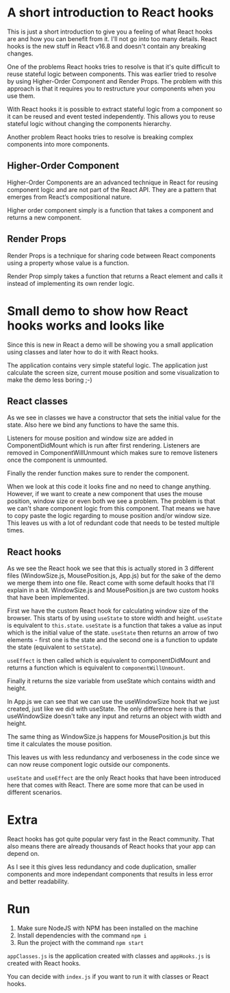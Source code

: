 # A short introduction to React hooks
This is just a short introduction to give you a feeling of what React hooks are and how you can benefit from it. I'll not go into too many details.
React hooks is the new stuff in React v16.8 and doesn't contain any breaking changes.

One of the problems React hooks tries to resolve is that it's quite difficult to reuse stateful logic between components.
This was earlier tried to resolve by using Higher-Order Component and Render Props. The problem with this approach is that it requires you to restructure your components when you use them.

With React hooks it is possible to extract stateful logic from a component so it can be reused and event tested independently. This allows you to reuse stateful logic without changing the components hierarchy.

Another problem React hooks tries to resolve is breaking complex components into more components.


## Higher-Order Component
Higher-Order Components are an advanced technique in React for reusing component logic and are not part of the React API. They are a pattern that emerges from React’s compositional nature.

Higher order component simply is a function that takes a component and returns a new component.

## Render Props
Render Props is a technique for sharing code between React components using a property whose value is a function.

Render Prop simply takes a function that returns a React element and calls it instead of implementing its own render logic.


# Small demo to show how React hooks works and looks like
Since this is new in React a demo will be showing you a small application using classes and later how to do it with React hooks.

The application contains very simple stateful logic.
The application just calculate the screen size, current mouse position and some visualization to make the demo less boring ;-)

## React classes
As we see in classes we have a constructor that sets the initial value for the state. Also here we bind any functions to have the same this.

Listeners for mouse position and window size are added in ComponentDidMount which is run after first rendering.
Listeners are removed in ComponentWillUnmount which makes sure to remove listeners once the component is unmounted.

Finally the render function makes sure to render the component.

When we look at this code it looks fine and no need to change anything. However, if we want to create a new component that uses the mouse position, window size or even both we see a problem.
The problem is that we can't share component logic from this component. That means we have to copy paste the logic regarding to mouse position and/or window size.
This leaves us with a lot of redundant code that needs to be tested multiple times.

## React hooks
As we see the React hook we see that this is actually stored in 3 different files (WindowSize.js, MousePosition.js, App.js) but for the sake of the demo we merge them into one file.
React come with some default hooks that I'll explain in a bit. WindowSize.js and MousePosition.js are two custom hooks that have been implemented.

First we have the custom React hook for calculating window size of the browser. This starts of by using `useState` to store width and height. `useState` is equivalent to `this.state`. `useState` is a function that takes a value as input which is the initial value of the state. `useState` then returns an arrow of two elements - first one is the state and the second one is a function to update the state (equivalent to `setState`).

`useEffect` is then called which is equivalent to componentDidMount and returns a function which is equivalent to `componentWillUnmount`.

Finally it returns the size variable from useState which contains width and height.

In App.js we can see that we can use the useWindowSize hook that we just created, just like we did with useState. The only difference here is that useWindowSize doesn't take any input and returns an object with width and height.

The same thing as WindowSize.js happens for MousePosition.js but this time it calculates the mouse position.

This leaves us with less redundancy and verboseness in the code since we can now reuse component logic outside our components.

`useState` and `useEffect` are the only React hooks that have been introduced here that comes with React. There are some more that can be used in different scenarios.

# Extra
React hooks has got quite popular very fast in the React community. That also means there are already thousands of React hooks that your app can depend on.

As I see it this gives less redundancy and code duplication, smaller components and more independant components that results in less error and better readability.

# Run
1. Make sure NodeJS with NPM has been installed on the machine
2. Install dependencies with the command `npm i`
3. Run the project with the command `npm start`

`appClasses.js` is the application created with classes and `appHooks.js` is created with React hooks.

You can decide with `index.js` if you want to run it with classes or React hooks.
